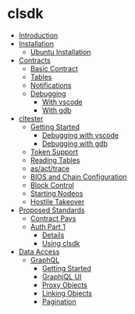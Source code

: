 # clsdk

- [Introduction](README.md)
- [Installation]()
  - [Ubuntu Installation](ubuntu.md)
- [Contracts]()
  - [Basic Contract](contract/basic/README.md)
  - [Tables](contract/table/README.md)
  - [Notifications](contract/notify/README.md)
  - [Debugging](contract/debug/README.md)
    - [With vscode](contract/debug/vscode.md)
    - [With gdb](contract/debug/gdb.md)
- [cltester]()
  - [Getting Started](cltester/starting/README.md)
    - [Debugging with vscode](cltester/starting/vscode.md)
    - [Debugging with gdb](cltester/starting/gdb.md)
  - [Token Support](cltester/token/README.md)
  - [Reading Tables](cltester/tables/README.md)
  - [as/act/trace](cltester/as/README.md)
  - [BIOS and Chain Configuration](cltester/bios/README.md)
  - [Block Control](cltester/block/README.md)
  - [Starting Nodeos](cltester/nodeos/README.md)
  - [Hostile Takeover](cltester/takeover/README.md)
- [Proposed Standards]()
  - [Contract Pays](std/cpay/README.md)
  - [Auth Part 1](std/auth1/README.md)
    - [Details]()
    - [Using clsdk]()
- [Data Access]()
  - [GraphQL](data/graphql/README.md)
    - [Getting Started](data/graphql/starting/README.md)
    - [GraphiQL UI](data/graphql/graphiql/README.md)
    - [Proxy Objects](data/graphql/proxy/README.md)
    - [Linking Objects](data/graphql/linking/README.md)
    - [Pagination](data/graphql/pagination/README.md)
